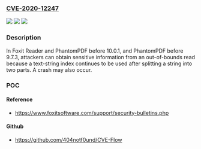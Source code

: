 ### [CVE-2020-12247](https://cve.mitre.org/cgi-bin/cvename.cgi?name=CVE-2020-12247)
![](https://img.shields.io/static/v1?label=Product&message=n%2Fa&color=blue)
![](https://img.shields.io/static/v1?label=Version&message=n%2Fa&color=blue)
![](https://img.shields.io/static/v1?label=Vulnerability&message=n%2Fa&color=brighgreen)

### Description

In Foxit Reader and PhantomPDF before 10.0.1, and PhantomPDF before 9.7.3, attackers can obtain sensitive information from an out-of-bounds read because a text-string index continues to be used after splitting a string into two parts. A crash may also occur.

### POC

#### Reference
- https://www.foxitsoftware.com/support/security-bulletins.php

#### Github
- https://github.com/404notf0und/CVE-Flow

